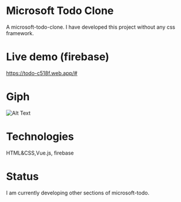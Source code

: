 # Microsoft Todo Clone
A microsoft-todo-clone. I have developed this project without any css framework.

# Live demo (firebase)
https://todo-c518f.web.app/#

# Giph
![Alt Text](https://media.giphy.com/gifs/EloK5affruM9NQzQvZ)



# Technologies
HTML&CSS,Vue.js, firebase


# Status
I am currently developing other sections of microsoft-todo.


